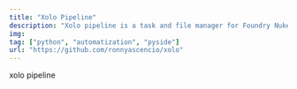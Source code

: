 ```yaml
---
title: "Xolo Pipeline"
description: "Xolo pipeline is a task and file manager for Foundry Nuke"
img:
tag: ["python", "automatization", "pyside"]
url: "https://github.com/ronnyascencio/xolo"
---
```


xolo pipeline
